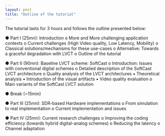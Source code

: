 ```yaml
---
layout: post
title: "Outline of the tutorial"
---
```


The tutorial lasts for 3 hours and follows the outline presented below:

● Part I (25mn): Introduction
o More and More challenging application contexts
o Current challenges (High Video quality, Low Latency, Mobility)
o Classical solutions/mechanisms for these use-cases
o Alternative: Towards a graceful degradation with LVCT
o Outline of the tutorial

● Part II (90mn): Baseline LVCT scheme: SoftCast
o Introduction: Issues with conventional digital schemes
o Detailed description of the SoftCast LVCT architecture
o Quality analysis of the LVCT architectures
▪ Theoretical analysis
▪ Introduction of the visual artifacts
▪ Video quality evaluation
o Main variants of the SoftCast LVCT solution

● Break (~15min)

● Part III (25mn): SDR-based Hardware implementations
o From simulation to real implementation
o Current implementation and issues

● Part IV (25mn): Current research challenges
o Improving the coding efficiency (towards hybrid digital-analog schemes)
o Reducing the latency
o Channel adaptation
